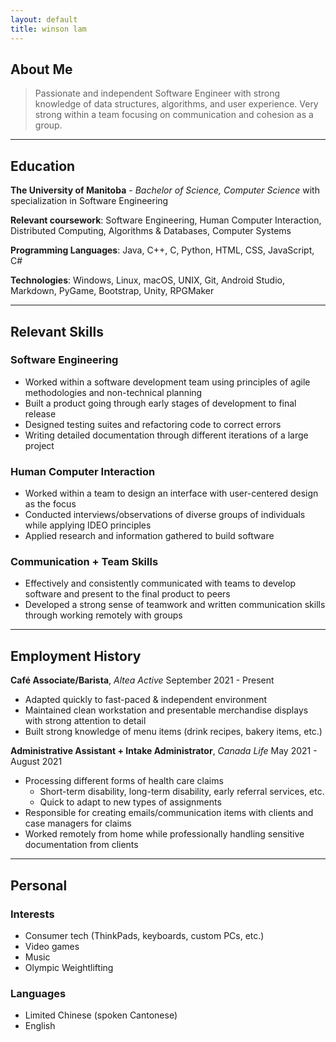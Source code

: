```yaml
---
layout: default
title: winson lam
---
```


## About Me

> Passionate and independent Software Engineer with strong knowledge of data structures, algorithms, and user experience. Very strong within a team focusing on communication and cohesion as a group.

---

## Education

**The University of Manitoba** - *Bachelor of Science, Computer Science* with specialization in Software Engineering

**Relevant coursework**: Software Engineering, Human Computer Interaction, Distributed Computing, Algorithms & Databases, Computer Systems

**Programming Languages**: Java, C++, C, Python, HTML, CSS, JavaScript, C#

**Technologies**: Windows, Linux, macOS, UNIX, Git, Android Studio, Markdown, PyGame, Bootstrap, Unity, RPGMaker

---

## Relevant Skills

### Software Engineering

* Worked within a software development team using principles of agile methodologies and non-technical planning
* Built a product going through early stages of development to final release
* Designed testing suites and refactoring code to correct errors
* Writing detailed documentation through different iterations of a large project

### Human Computer Interaction

* Worked within a team to design an interface with user-centered design as the focus
* Conducted interviews/observations of diverse groups of individuals while applying IDEO principles
* Applied research and information gathered to build software

### Communication + Team Skills

* Effectively and consistently communicated with teams to develop software and present to the final product to peers
* Developed a strong sense of teamwork and written communication skills through working remotely with groups

---

## Employment History

**Café Associate/Barista**, *Altea Active*
September 2021 - Present

* Adapted quickly to fast-paced & independent environment
* Maintained clean workstation and presentable merchandise displays with strong attention to detail
* Built strong knowledge of menu items (drink recipes, bakery items, etc.)

**Administrative Assistant + Intake Administrator**, *Canada Life*
May 2021 - August 2021

* Processing different forms of health care claims
  * Short-term disability, long-term disability, early referral services, etc.
  * Quick to adapt to new types of assignments
* Responsible for creating emails/communication items with clients and case managers for claims
* Worked remotely from home while professionally handling sensitive documentation from clients

---

## Personal

### Interests

* Consumer tech (ThinkPads, keyboards, custom PCs, etc.)
* Video games
* Music
* Olympic Weightlifting

### Languages

* Limited Chinese (spoken Cantonese)
* English
